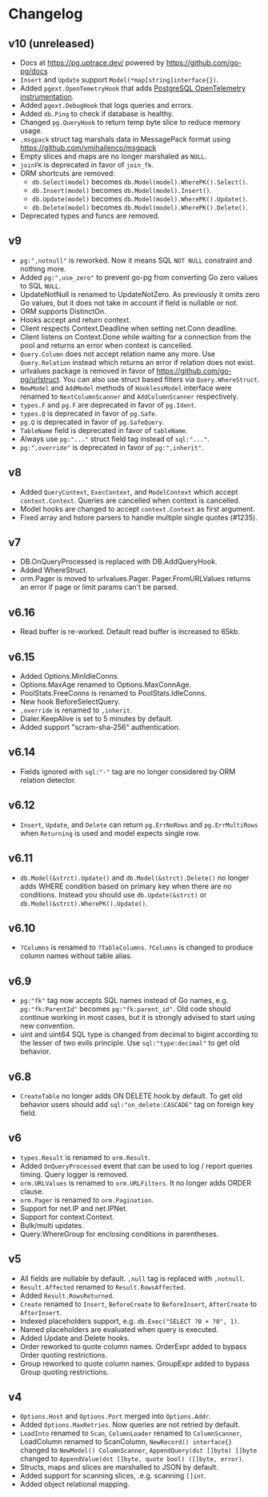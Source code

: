 # Changelog

## v10 (unreleased)

- Docs at https://pg.uptrace.dev/ powered by https://github.com/go-pg/docs
- `Insert` and `Update` support `Model(*map[string]interface{})`.
- Added `pgext.OpenTemetryHook` that adds
  [PostgreSQL OpenTelemetry instrumentation](https://pg.uptrace.dev/tracing/).
- Added `pgext.DebugHook` that logs queries and errors.
- Added `db.Ping` to check if database is healthy.
- Changed `pg.QueryHook` to return temp byte slice to reduce memory usage.
- `,msgpack` struct tag marshals data in MessagePack format using
  https://github.com/vmihailenco/msgpack
- Empty slices and maps are no longer marshaled as `NULL`.
- `joinFK` is deprecated in favor of `join_fk`.
- ORM shortcuts are removed:
  - `db.Select(model)` becomes `db.Model(model).WherePK().Select()`.
  - `db.Insert(model)` becomes `db.Model(model).Insert()`.
  - `db.Update(model)` becomes `db.Model(model).WherePK().Update()`.
  - `db.Delete(model)` becomes `db.Model(model).WherePK().Delete()`.
- Deprecated types and funcs are removed.

## v9

- `pg:",notnull"` is reworked. Now it means SQL `NOT NULL` constraint and
  nothing more.
- Added `pg:",use_zero"` to prevent go-pg from converting Go zero values to SQL
  `NULL`.
- UpdateNotNull is renamed to UpdateNotZero. As previously it omits zero Go
  values, but it does not take in account if field is nullable or not.
- ORM supports DistinctOn.
- Hooks accept and return context.
- Client respects Context.Deadline when setting net.Conn deadline.
- Client listens on Context.Done while waiting for a connection from the pool
  and returns an error when context is cancelled.
- `Query.Column` does not accept relation name any more. Use `Query.Relation`
  instead which returns an error if relation does not exist.
- urlvalues package is removed in favor of https://github.com/go-pg/urlstruct.
  You can also use struct based filters via `Query.WhereStruct`.
- `NewModel` and `AddModel` methods of `HooklessModel` interface were renamed to
  `NextColumnScanner` and `AddColumnScanner` respectively.
- `types.F` and `pg.F` are deprecated in favor of `pg.Ident`.
- `types.Q` is deprecated in favor of `pg.Safe`.
- `pg.Q` is deprecated in favor of `pg.SafeQuery`.
- `TableName` field is deprecated in favor of `tableName`.
- Always use `pg:"..."` struct field tag instead of `sql:"..."`.
- `pg:",override"` is deprecated in favor of `pg:",inherit"`.

## v8

- Added `QueryContext`, `ExecContext`, and `ModelContext` which accept
  `context.Context`. Queries are cancelled when context is cancelled.
- Model hooks are changed to accept `context.Context` as first argument.
- Fixed array and hstore parsers to handle multiple single quotes (#1235).

## v7

- DB.OnQueryProcessed is replaced with DB.AddQueryHook.
- Added WhereStruct.
- orm.Pager is moved to urlvalues.Pager. Pager.FromURLValues returns an error if
  page or limit params can't be parsed.

## v6.16

- Read buffer is re-worked. Default read buffer is increased to 65kb.

## v6.15

- Added Options.MinIdleConns.
- Options.MaxAge renamed to Options.MaxConnAge.
- PoolStats.FreeConns is renamed to PoolStats.IdleConns.
- New hook BeforeSelectQuery.
- `,override` is renamed to `,inherit`.
- Dialer.KeepAlive is set to 5 minutes by default.
- Added support "scram-sha-256" authentication.

## v6.14

- Fields ignored with `sql:"-"` tag are no longer considered by ORM relation
  detector.

## v6.12

- `Insert`, `Update`, and `Delete` can return `pg.ErrNoRows` and
  `pg.ErrMultiRows` when `Returning` is used and model expects single row.

## v6.11

- `db.Model(&strct).Update()` and `db.Model(&strct).Delete()` no longer adds
  WHERE condition based on primary key when there are no conditions. Instead you
  should use `db.Update(&strct)` or `db.Model(&strct).WherePK().Update()`.

## v6.10

- `?Columns` is renamed to `?TableColumns`. `?Columns` is changed to produce
  column names without table alias.

## v6.9

- `pg:"fk"` tag now accepts SQL names instead of Go names, e.g.
  `pg:"fk:ParentId"` becomes `pg:"fk:parent_id"`. Old code should continue
  working in most cases, but it is strongly advised to start using new
  convention.
- uint and uint64 SQL type is changed from decimal to bigint according to the
  lesser of two evils principle. Use `sql:"type:decimal"` to get old behavior.

## v6.8

- `CreateTable` no longer adds ON DELETE hook by default. To get old behavior
  users should add `sql:"on_delete:CASCADE"` tag on foreign key field.

## v6

- `types.Result` is renamed to `orm.Result`.
- Added `OnQueryProcessed` event that can be used to log / report queries
  timing. Query logger is removed.
- `orm.URLValues` is renamed to `orm.URLFilters`. It no longer adds ORDER
  clause.
- `orm.Pager` is renamed to `orm.Pagination`.
- Support for net.IP and net.IPNet.
- Support for context.Context.
- Bulk/multi updates.
- Query.WhereGroup for enclosing conditions in parentheses.

## v5

- All fields are nullable by default. `,null` tag is replaced with `,notnull`.
- `Result.Affected` renamed to `Result.RowsAffected`.
- Added `Result.RowsReturned`.
- `Create` renamed to `Insert`, `BeforeCreate` to `BeforeInsert`, `AfterCreate`
  to `AfterInsert`.
- Indexed placeholders support, e.g. `db.Exec("SELECT ?0 + ?0", 1)`.
- Named placeholders are evaluated when query is executed.
- Added Update and Delete hooks.
- Order reworked to quote column names. OrderExpr added to bypass Order quoting
  restrictions.
- Group reworked to quote column names. GroupExpr added to bypass Group quoting
  restrictions.

## v4

- `Options.Host` and `Options.Port` merged into `Options.Addr`.
- Added `Options.MaxRetries`. Now queries are not retried by default.
- `LoadInto` renamed to `Scan`, `ColumnLoader` renamed to `ColumnScanner`,
  LoadColumn renamed to ScanColumn, `NewRecord() interface{}` changed to
  `NewModel() ColumnScanner`, `AppendQuery(dst []byte) []byte` changed to
  `AppendValue(dst []byte, quote bool) ([]byte, error)`.
- Structs, maps and slices are marshalled to JSON by default.
- Added support for scanning slices, .e.g. scanning `[]int`.
- Added object relational mapping.
